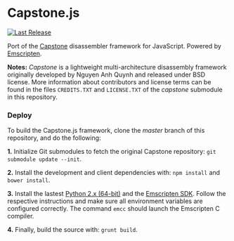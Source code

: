 Capstone.js
===========
[![Last Release](https://badge.fury.io/gh/AlexAltea%2Fcapstone.js.svg)](https://github.com/AlexAltea/capstone.js/releases)

Port of the [Capstone](https://github.com/aquynh/capstone) disassembler framework for JavaScript. Powered by [Emscripten](https://github.com/kripken/emscripten).

**Notes:** _Capstone_ is a lightweight multi-architecture disassembly framework originally developed by Nguyen Anh Quynh and released under BSD license. More information about contributors and license terms can be found in the files `CREDITS.TXT` and `LICENSE.TXT` of the *capstone* submodule in this repository.

### Deploy
To build the Capstone.js framework, clone the *master* branch of this repository, and do the following:

**1.** Initialize Git submodules to fetch the original Capstone repository: `git submodule update --init`.

**2.** Install the development and client dependencies with: `npm install` and `bower install`.

**3.** Install the lastest [Python 2.x (64-bit)](https://www.python.org/downloads/) and the [Emscripten SDK](http://kripken.github.io/emscripten-site/docs/getting_started/downloads.html). Follow the respective instructions and make sure all environment variables are configured correctly. The command `emcc` should launch the Emscripten C compiler.

**4.** Finally, build the source with: `grunt build`.

